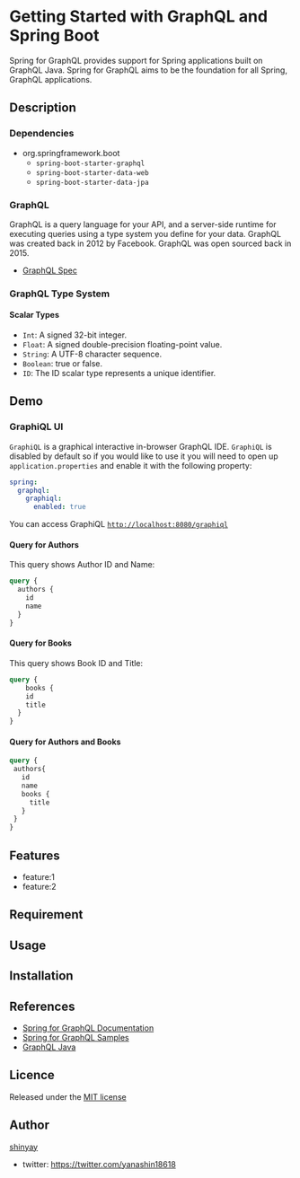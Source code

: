 # Getting Started with GraphQL and Spring Boot

Spring for GraphQL provides support for Spring applications built on GraphQL Java.
Spring for GraphQL aims to be the foundation for all Spring, GraphQL applications.

## Description

### Dependencies

- org.springframework.boot
  - `spring-boot-starter-graphql`
  - `spring-boot-starter-data-web`
  - `spring-boot-starter-data-jpa`

### GraphQL

GraphQL is a query language for your API, and a server-side runtime for executing queries using a type system you define for your data.
GraphQL was created back in 2012 by Facebook. GraphQL was open sourced back in 2015.

- [GraphQL Spec](https://spec.graphql.org/)

### GraphQL Type System

#### Scalar Types

- `Int`: A signed 32-bit integer.
- `Float`: A signed double-precision floating-point value.
- `String`: A UTF-8 character sequence.
- `Boolean`: true or false.
- `ID`: The ID scalar type represents a unique identifier.

## Demo

### GraphiQL UI
`GraphiQL` is a graphical interactive in-browser GraphQL IDE.
`GraphiQL` is disabled by default so if you would like to use it you will need to open up `application.properties` and enable it with the following property:

```yaml
spring:
  graphql:
    graphiql:
      enabled: true
```

You can access GraphiQL [`http://localhost:8080/graphiql`](http://localhost:8080/graphiql)

#### Query for Authors

This query shows Author ID and Name:

```graphql
query {
  authors {
    id
    name
  }
}
```

#### Query for Books

This query shows Book ID and Title:

```graphql
query {
	books {
    id
    title
  }  
}
```

#### Query for Authors and Books

```graphql
query {
 authors{
   id
   name
   books {
     title
   }
 }
}
```

## Features

- feature:1
- feature:2

## Requirement

## Usage

## Installation

## References

- [Spring for GraphQL Documentation](https://docs.spring.io/spring-graphql/docs/current-SNAPSHOT/reference/html/)
- [Spring for GraphQL Samples](https://github.com/spring-projects/spring-graphql/tree/main/samples)
- [GraphQL Java](https://www.graphql-java.com/)

## Licence

Released under the [MIT license](https://gist.githubusercontent.com/shinyay/56e54ee4c0e22db8211e05e70a63247e/raw/34c6fdd50d54aa8e23560c296424aeb61599aa71/LICENSE)

## Author

[shinyay](https://github.com/shinyay)
- twitter: https://twitter.com/yanashin18618
